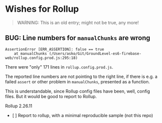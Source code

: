 # Wishes for Rollup

>WARNING: This is an old entry; might not be true, any more!

## BUG: Line numbers for `manualChunks` are wrong

```
AssertionError [ERR_ASSERTION]: false == true
    at manualChunks (/Users/asko/Git/GroundLevel-es6-firebase-web/rollup.config.prod.js:295:18)
```

There were "only" 171 lines in `rollup.config.prod.js`.

The reported line numbers are not pointing to the right line, if there is e.g. a failed `assert` or other problem in `manualChunks`, presented as a  function.

This is understandable, since Rollup config files have been, well, config files. But it would be good to report to Rollup.

Rollup 2.26.11

- [ ] Report to rollup, with a minimal reproducible sample (not this repo)

